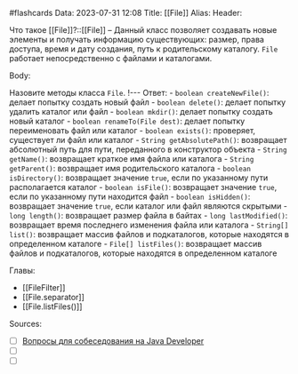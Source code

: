 #flashcards
Data: 2023-07-31 12:08
Title: [[File]]
Alias:
Header:

Что такое [[File]]?::[[File]] – Данный класс позволяет создавать новые элементы и получать информацию существующих: размер, права доступа, время и дату создания, путь к родительскому каталогу. `File` работает непосредственно с файлами и каталогами.
<!--SR:!2023-11-03,10,430-->



Body:

Назовите методы класса `File`.
!---
Ответ:
	- `boolean createNewFile()`: делает попытку создать новый файл
	- `boolean delete()`: делает попытку удалить каталог или файл
	- `boolean mkdir()`: делает попытку создать новый каталог
	- `boolean renameTo(File dest)`: делает попытку переименовать файл или каталог
	- `boolean exists()`: проверяет, существует ли файл или каталог
	- `String getAbsolutePath()`: возвращает абсолютный путь для пути, переданного в конструктор объекта
	- `String getName()`: возвращает краткое имя файла или каталога
	- `String getParent()`: возвращает имя родительского каталога
	- `boolean isDirectory()`: возвращает значение `true`, если по указанному пути располагается каталог
	- `boolean isFile()`: возвращает значение `true`, если по указанному пути находится файл
	- `boolean isHidden()`: возвращает значение `true`, если каталог или файл являются скрытыми
	- `long length()`: возвращает размер файла в байтах
	- `long lastModified()`: возвращает время последнего изменения файла или каталога
	- `String[] list()`: возвращает массив файлов и подкаталогов, которые находятся в определенном каталоге
	- `File[] listFiles()`: возвращает массив файлов и подкаталогов, которые находятся в определенном каталоге
<!--SR:!2023-11-03,10,350-->




Главы:
- [[FileFilter]]
- [[File.separator]]
- [[File.listFiles()]]


Sources:
- [ ] [Вопросы для собеседования на Java Developer](https://github.com/enhorse/java-interview/blob/master/README.md#%D0%9E%D0%9E%D0%9F)
- [ ] []()
- [ ] []()
